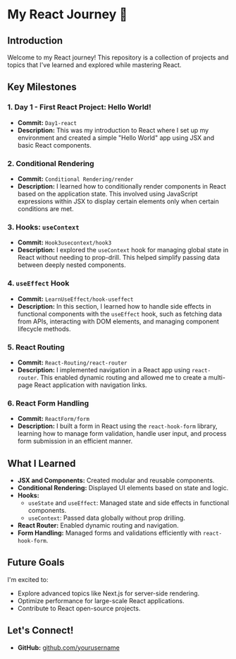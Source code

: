 # My React Journey 🚀

## Introduction
Welcome to my React journey! This repository is a collection of projects and topics that I've learned and explored while mastering React.

## Key Milestones

### 1. Day 1 - First React Project: Hello World!
- **Commit:** `Day1-react`
- **Description:** This was my introduction to React where I set up my environment and created a simple "Hello World" app using JSX and basic React components.

### 2. Conditional Rendering
- **Commit:** `Conditional Rendering/render`
- **Description:** I learned how to conditionally render components in React based on the application state. This involved using JavaScript expressions within JSX to display certain elements only when certain conditions are met.

### 3. Hooks: `useContext`
- **Commit:** `Hook3usecontext/hook3`
- **Description:** I explored the `useContext` hook for managing global state in React without needing to prop-drill. This helped simplify passing data between deeply nested components.

### 4. `useEffect` Hook
- **Commit:** `LearnUseEffect/hook-useffect`
- **Description:** In this section, I learned how to handle side effects in functional components with the `useEffect` hook, such as fetching data from APIs, interacting with DOM elements, and managing component lifecycle methods.

### 5. React Routing
- **Commit:** `React-Routing/react-router`
- **Description:** I implemented navigation in a React app using `react-router`. This enabled dynamic routing and allowed me to create a multi-page React application with navigation links.

### 6. React Form Handling
- **Commit:** `ReactForm/form`
- **Description:** I built a form in React using the `react-hook-form` library, learning how to manage form validation, handle user input, and process form submission in an efficient manner.

## What I Learned
- **JSX and Components:** Created modular and reusable components.
- **Conditional Rendering:** Displayed UI elements based on state and logic.
- **Hooks:**
  - `useState` and `useEffect`: Managed state and side effects in functional components.
  - `useContext`: Passed data globally without prop drilling.
- **React Router:** Enabled dynamic routing and navigation.
- **Form Handling:** Managed forms and validations efficiently with `react-hook-form`.

## Future Goals
I'm excited to:
- Explore advanced topics like Next.js for server-side rendering.
- Optimize performance for large-scale React applications.
- Contribute to React open-source projects.

## Let's Connect!
- **GitHub:** [github.com/yourusername](https://github.com/Shruti1012)

